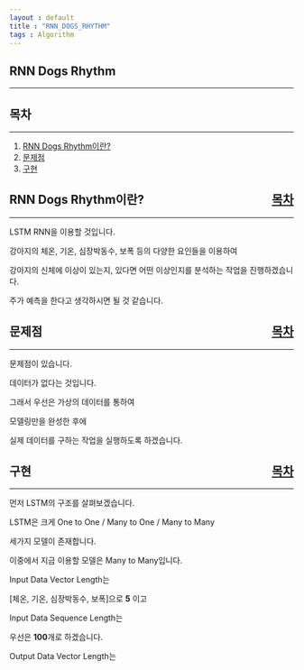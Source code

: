 ```yaml
---
layout : default
title : "RNN_DOGS_RHYTHM"
tags : Algorithm
---
```


## RNN Dogs Rhythm

---

<div id="index">
<h2>목차</h2>
</div>

---

1. [RNN Dogs Rhythm이란?](#rnn)
2. [문제점](#problem)
3. [구현](#train)


<div id="rnn">
<h2>RNN Dogs Rhythm이란?<div style="float:right"><a href="#index">목차</a></div></h2>
</div>

---

LSTM RNN을 이용할 것입니다.

강아지의 체온, 기온, 심장박동수, 보폭 등의 다양한 요인들을 이용하여

강아지의 신체에 이상이 있는지, 있다면 어떤 이상인지를 분석하는 작업을 진행하겠습니다.

주가 예측을 한다고 생각하시면 될 것 같습니다.

<div id="problem">
<h2>문제점<div style="float:right"><a href="#index">목차</a></div></h2>
</div>

---

문제점이 있습니다.

데이터가 없다는 것입니다.

그래서 우선은 가상의 데이터를 통하여

모델링만을 완성한 후에

실제 데이터를 구하는 작업을 실행하도록 하겠습니다.


<div id="train">
<h2>구현<div style="float:right"><a href="#index">목차</a></div></h2>
</div>

---

먼저 LSTM의 구조를 살펴보겠습니다.

LSTM은 크게 One to One / Many to One / Many to Many

세가지 모델이 존재합니다.

이중에서 지금 이용할 모델은 Many to Many입니다.

Input Data Vector Length는 

[체온, 기온, 심장박동수, 보폭]으로 **5** 이고

Input Data Sequence Length는

우선은 **100**개로 하겠습니다.

Output Data Vector Length는

